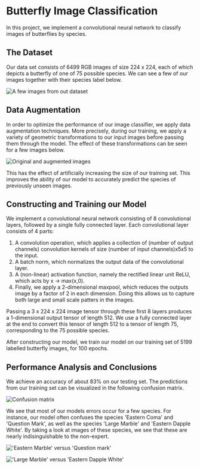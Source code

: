 # Butterfly Image Classification
In this project, we implement a convolutional neural network to classify images of butterflies by species.

## The Dataset

Our data set consists of 6499 RGB images of size 224 x 224, each of which depicts a butterfly of one of 75 possible species. We can see a few of our images together with their species label below.

![A few images from out dataset](plots/sample_images.png)

## Data Augmentation

In order to optimize the performance of our image classifier, we apply data augmentation techniques. More precisely, during our training, we apply a variety of geometric transformations to our input images before passing them through the model. The effect of these transformations can be seen for a few images below.

![Original and augmented images](plots/augmented_images.png)

This has the effect of artificially increasing the size of our training set. This improves the ability of our model to accurately predict the species of previously unseen images. 

## Constructing and Training our Model

We implement a convolutional neural network consisting of 8 convolutional layers, followed by a single fully connected layer.  Each convolutional layer consists of 4 parts:

1. A convolution operation, which applies a collection of (number of output channels) convolution kernels of size (number of input channels)x5x5 to the input.
2. A batch norm, which normalizes the output data of the convolutional layer.
3. A (non-linear) activation function, namely the rectified linear unit ReLU, which acts by x -> max(x,0).
4. Finally, we apply a 2-dimensional maxpool, which reduces the outputs image by a factor of 2 in each dimension. Doing this allows us to capture both large and small scale patters in the images. 

Passing a 3 x 224 x 224 image tensor through these first 8 layers produces a 1-dimensional output tensor of length 512. We use a fully connected layer at the end to convert this tensor of length 512 to a tensor of length 75, corresponding to the 75 possible species. 

After constructing our model, we train our model on our training set of 5199 labelled butterfly images, for 100 epochs. 

## Performance Analysis and Conclusions

We achieve an accuracy of about 83% on our testing set. The predictions from our training set can be visualized in the following confusion matrix.

![Confusion matrix](plots/confusion_matrix.png)

We see that most of our models errors occur for a few species. For instance, our model often confuses the species 'Eastern Coma' and 'Question Mark', as well as the species 'Large Marble' and 'Eastern Dapple White'. By taking a look at images of these species, we see that these are nearly indisinguishable to the non-expert. 

!['Eastern Marble' versus 'Question mark'](plots/eastern_coma_question_mark_comparison.png)

!['Large Marble' versus 'Eastern Dapple White'](plots/large_marble_eastern_dapple_white_comparison.png)





